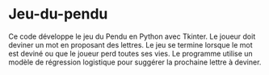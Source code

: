 # Jeu-du-pendu
Ce code développe le jeu du Pendu en Python avec Tkinter. Le joueur doit deviner un mot en proposant des lettres. Le jeu se termine lorsque le mot est deviné ou que le joueur perd toutes ses vies. Le programme utilise un modèle de régression logistique pour suggérer la prochaine lettre à deviner.
